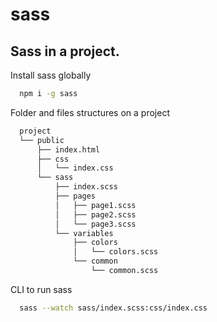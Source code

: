 # sass

## Sass in a project.

Install sass globally

```bash
  npm i -g sass
```

Folder and files structures on a project

```bash
  project
  └── public
      ├── index.html
      ├── css
      │   └── index.css
      └── sass
          ├── index.scss
          ├── pages
          │   ├── page1.scss
          │   ├── page2.scss
          │   └── page3.scss
          └── variables
              ├── colors
              │   └── colors.scss
              └── common
                  └── common.scss
```

CLI to run sass 

```bash
  sass --watch sass/index.scss:css/index.css
```
